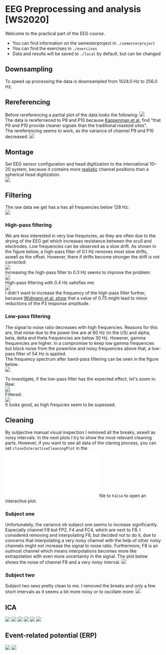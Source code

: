 # EEG Preprocessing and analysis [WS2020]
Welcome to the practical part of the EEG course.
- You can find information on the semesterproject in `./semesterproject`
- You can find the exercises in `./exercises`
- Data and results will be saved to `./local` by default, but can be changed

## Downsampling
To speed up processing the data is downsampled from 1024.0 Hz to 256.0 Hz.

## Rereferencing
Before rereferencing a partial plot of the data looks the following:
![](./local/bids/sub-002/ses-P3/results/000beforeRereferencing.png)  
The data is rereferneced to P9 and P10 because [Kappenman et al.](https://www.sciencedirect.com/science/article/pii/S1053811920309502) find "that P9 and P10 provide cleaner signals than the traditional mastoid sites".  
The rereferencing seems to work, as the variance of channel P9 and P10 decreased:
![](./local/bids/sub-002/ses-P3/results/000rereferencedToP9P10.png)

## Montage
Set EEG sensor configuration and head digitization to the international 10–20 system, because it contains more [realistic](https://mne.tools/dev/auto_tutorials/intro/plot_40_sensor_locations.html) channel positions than a spherical head digitization.  
![](./local/bids/sub-002/ses-P3/results/00montage.png)

## Filtering
The raw data we get has a has all frequencies below 128 Hz:  
![](./local/bids/sub-002/ses-P3/results/01freq_before_filtering.png)

### High-pass filtering
We are less interested in very low frequncies, as they are often due to the drying of the EEG gel which increases resistance between the scull and electrodes. Low frequencies can be observed as a slow drift.
As shown in the figure below, a high-pass filter of 0.1 Hz removes most slow drifts, aswell as the offset.
However, there if drifts become stronger the drift is not corrected:  
![](./local/bids/sub-006/ses-P3/results/03whole_overlay/channel15_drift_hp01.png)  
Increasing the high-pass filter to 0.3 Hz seems to improve the problem:  
![](./local/bids/sub-006/ses-P3/results/03whole_overlay/channel15_drift_hp03.png)  
High-pass filtering with 0.4 Hz satisfies me:  
![](./local/bids/sub-006/ses-P3/results/03whole_overlay/channel15_drift_hp04.png)  
I didn't want to increase the frequency of the high-pass filter further, because [Widmann et al. show](https://www.sciencedirect.com/science/article/pii/S0165027014002866?via%3Dihub#sec0085) that a value of 0.75 might lead to minor reductions of the P3 response amplitude.

### Low-pass filtering
The signal to noise ratio decreases with high frequencies. Reasons for this are, that noise due to the power line are at 60 Hz (in the US) and alpha, beta, delta and theta frequencies are below 30 Hz. 
However, gamma frequencies are higher. In a compromise to keep low gamma frequencies but block noise from the powerline and noisy frequencies above that, a low-pass filter of 54 Hz is applied.  
The frequency spectrum after band-pass filtering can be seen in the figure below.  
![](./local/bids/sub-002/ses-P3/results/02freq_after_filtering.png)  

To investigate, if the low-pass filter has the expected effect, let's zoom in.
Raw:  
![](./local/bids/sub-002/ses-P3/results/04zoom_raw.png)  
Filtered:  
![](./local/bids/sub-002/ses-P3/results/05zoom_filtered.png)  
It looks good, as high frequcies seem to be supessed.

## Cleaning
By subjective manual visual inspection I removed all the breaks, aswell as noisy intervals. 
In the next plots I try to show the most relevant cleaning parts. 
However, if you want to see all data of the claning process, you can set ```closeInteractiveCleaningPlot``` in the ![config.py](./semesterproject/config.py) file to ```False``` to open an interactive plot.

### Subject one
Unfortunately, the variance ob subject one seems to increase significantly. Especially channel F8 but FP2, F4 and FC4, which are next to F8. I considered removing and interpolating F8, but decided not to do it, due to concerns that interpolating a very noisy channel with the help of other noisy channels might not increase the signal to noise ratio. Furthermore, F8 is an outmost channel which means interpolations becomes more like extrapolation with even more uncertainty in the signal.
The plot below shows the noise of channel F8 and a very noisy interval.
![](./local/bids/sub-001/ses-P3/results/050cleaning_data.png)  

### Subject two
Subject two sees pretty clean to me. I removed the breaks and only a few short intervals as it seems a bit more noisy or to oscillate more:
![](./local/bids/sub-002/ses-P3/results/050cleaning_data.png)  

## ICA
![](./local/bids/sub-002/ses-P3/results/06ICA_components.png)
![](./local/bids/sub-002/ses-P3/results/07ICA_properties/component0.png)
![](./local/bids/sub-002/ses-P3/results/08Pz_before_ICA.png)
![](./local/bids/sub-002/ses-P3/results/09Pz_after_ICA.png)
![](./local/bids/sub-002/ses-P3/results/10before_after_overlay.png)
![](./local/bids/sub-002/ses-P3/results/11Pz.png)
## Event-related potential (ERP)
![](./local/bids/sub-002/ses-P3/results/12trials.png)
![](./local/bids/sub-002/ses-P3/results/13epochs_average.png)
